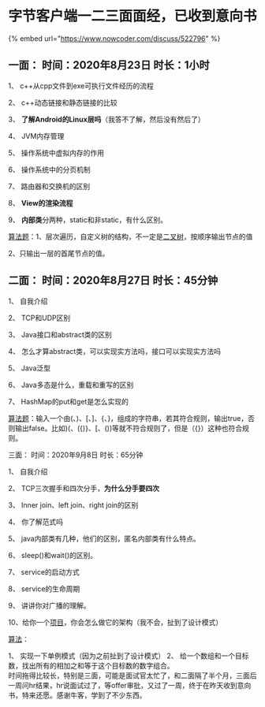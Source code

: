 # 字节客户端一二三面面经，已收到意向书

{% embed url="https://www.nowcoder.com/discuss/522796" %}

## 一面： 时间：2020年8月23日 时长：1小时

 1、 c++从cpp文件到exe可执行文件经历的流程

 2、 c++动态链接和静态链接的比较

 3、 **了解Android的Linux层吗**（我答不了解，然后没有然后了）

 4、 JVM内存管理

 5、 操作系统中虚拟内存的作用

 6、 操作系统中的分页机制

 7、 路由器和交换机的区别

 8、 **View的渲染流程**

 9、 **内部类**分两种，static和非static，有什么区别。

 [算法题](https://app.gitbook.com/jump/super-jump/word?word=%E7%AE%97%E6%B3%95%E9%A2%98)：1、层次遍历，自定义树的结构，不一定是[二叉树](https://app.gitbook.com/jump/super-jump/word?word=%E4%BA%8C%E5%8F%89%E6%A0%91)，按顺序输出节点的值

 2、只输出一层的首尾节点的值。

##  二面： 时间：2020年8月27日 时长：45分钟

 1、 自我介绍

 2、 TCP和UDP区别

 3、 Java接口和abstract类的区别

 4、 怎么才算abstract类，可以实现实方法吗，接口可以实现实方法吗

 5、 Java泛型

 6、 Java多态是什么，重载和重写的区别

 7、 HashMap的put和get是怎么实现的

 [算法题](https://app.gitbook.com/jump/super-jump/word?word=%E7%AE%97%E6%B3%95%E9%A2%98)：输入一个由(、)、\[、]、{、}，组成的字符串，若其符合规则，输出true，否则输出false。比如)(、({)}、\[、())等就不符合规则了，但是（{}）这种也符合规则。

 三面： 时间：2020年9月8日 时长：65分钟

 1、 自我介绍

 2、 TCP三次握手和四次分手，**为什么分手要四次**

 3、 Inner join、left join、right join的区别

 4、 你了解范式吗

 5、 java内部类有几种，他们的区别，匿名内部类有什么特点。

 6、 sleep()和wait()的区别。

 7、 service的启动方式

 8、 service的生命周期

 9、 讲讲你对广播的理解。

 10、给你一个[项目](https://app.gitbook.com/jump/super-jump/word?word=%E9%A1%B9%E7%9B%AE)，你会怎么做它的架构（我不会，扯到了设计模式）

 [算法](https://app.gitbook.com/jump/super-jump/word?word=%E7%AE%97%E6%B3%95)：

 1、 实现一下单例模式（因为之前扯到了设计模式） 2、 给一个数组和一个目标数，找出所有的相加之和等于这个目标数的数字组合。\
 时间拖得比较长，特别是三面，可能是面试官太忙了，和二面隔了半个月，三面后一周问hr结果，hr说面试过了，等offer审批，又过了一周，终于在昨天收到意向书，特来还愿。感谢牛客，学到了不少东西。
